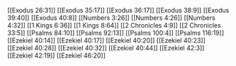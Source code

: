[[Exodus 26:31]]
[[Exodus 35:17]]
[[Exodus 36:17]]
[[Exodus 38:9]]
[[Exodus 39:40]]
[[Exodus 40:8]]
[[Numbers 3:26]]
[[Numbers 4:26]]
[[Numbers 4:32]]
[[1 Kings 6:36]]
[[1 Kings 8:64]]
[[2 Chronicles 4:9]]
[[2 Chronicles 33:5]]
[[Psalms 84:10]]
[[Psalms 92:13]]
[[Psalms 100:4]]
[[Psalms 116:19]]
[[Ezekiel 40:14]]
[[Ezekiel 40:17]]
[[Ezekiel 40:20]]
[[Ezekiel 40:23]]
[[Ezekiel 40:28]]
[[Ezekiel 40:32]]
[[Ezekiel 40:44]]
[[Ezekiel 42:3]]
[[Ezekiel 42:19]]
[[Ezekiel 46:20]]
